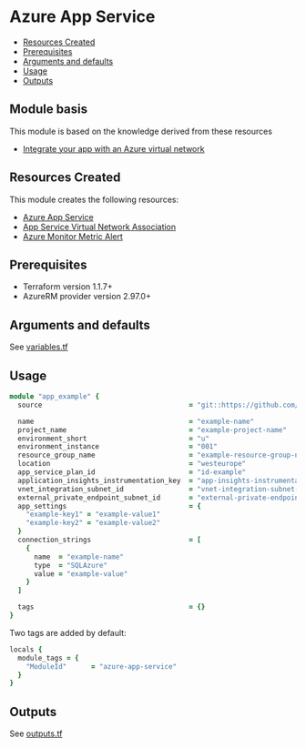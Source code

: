 # Azure App Service

- [Resources Created](#resources-created)
- [Prerequisites](#prerequisites)
- [Arguments and defaults](#arguments-and-defaults)
- [Usage](#usage)
- [Outputs](#outputs)

## Module basis

This module is based on the knowledge derived from these resources

- [Integrate your app with an Azure virtual network](https://docs.microsoft.com/en-us/azure/app-service/overview-vnet-integration)

## Resources Created

This module creates the following resources:

- [Azure App Service](https://registry.terraform.io/providers/hashicorp/azurerm/latest/docs/resources/app_service)
- [App Service Virtual Network Association](https://registry.terraform.io/providers/hashicorp/azurerm/latest/docs/resources/app_service_virtual_network_swift_connection)
- [Azure Monitor Metric Alert](https://registry.terraform.io/providers/hashicorp/azurerm/latest/docs/resources/monitor_metric_alert)

## Prerequisites

- Terraform version 1.1.7+
- AzureRM provider version 2.97.0+

## Arguments and defaults

See [variables.tf](./variables.tf)

## Usage

```ruby
module "app_example" {
  source                                    = "git::https://github.com/Energinet-DataHub/geh-terraform-modules.git//azure/app-service?ref=7.0.0"

  name                                      = "example-name"
  project_name                              = "example-project-name"
  environment_short                         = "u"
  environment_instance                      = "001"
  resource_group_name                       = "example-resource-group-name"
  location                                  = "westeurope"
  app_service_plan_id                       = "id-example"
  application_insights_instrumentation_key  = "app-insights-instrumentation-key-example"
  vnet_integration_subnet_id                = "vnet-integration-subnet-id"
  external_private_endpoint_subnet_id       = "external-private-endpoint-subnet-id"
  app_settings                              = {
    "example-key1" = "example-value1"
    "example-key2" = "example-value2"
  }
  connection_strings                        = [
    {
      name  = "example-name"
      type  = "SQLAzure"
      value = "example-value"
    }
  ]

  tags                                      = {}
}
```

Two tags are added by default:

```ruby
locals {
  module_tags = {
    "ModuleId"      = "azure-app-service"
  }
}
```

## Outputs

See [outputs.tf](./outputs.tf)
